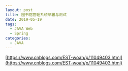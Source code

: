 ```yaml
---
layout: post
title: 图书馆管理系统部署与测试
date: 2019-05-19
tags:
  - JAVA Web
  - Spring
categories: 
  - JAVA
---
```


<!-- more -->

[https://www.cnblogs.com/EST-woah/p/11049403.html](https://www.cnblogs.com/EST-woah/p/11049403.html)
